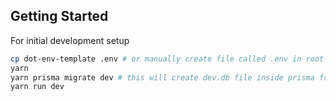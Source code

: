 ## Getting Started

For initial development setup

```bash
cp dot-env-template .env # or manually create file called .env in root of directory and copy contents of dot-env-template to it.
yarn
yarn prisma migrate dev # this will create dev.db file inside prisma folder
yarn run dev
```

